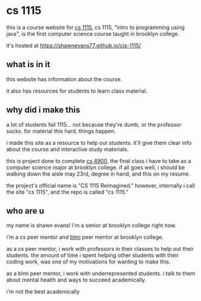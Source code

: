 # cs 1115
this is a course website for [cs 1115.](https://websql.brooklyn.cuny.edu/courses/ShowCourse.do?redirect=/acad/course_info.jsp&dsc=CISC.&crs_num=1115&div=U) cs 1115, "intro to programming using java", is the first computer science course taught in brooklyn college. 

it's hosted at https://shawnevans77.github.io/cis-1115/ 


## what is in it
this website has information about the course.

it also has resources for students to learn class material.


## why did i make this

a lot of students fail 1115... not because they're dumb, or the professor sucks. for material this hard, things happen. 

i made this site as a resource to help out students. it'll give them clear info about the course and interactive study materials.

this is project done to complete [cs 4900](https://www.sci.brooklyn.cuny.edu/4900/), the final class i have to take as a computer science major at brooklyn college. if all goes well, i should be walking down the aisle may 23rd, degree in hand, and this on my resume.

the project's official name is "CS 1115 Reimagined." however, internally i call the site "cs 1115", and the repo is called "cs 1115." 

## who are u
my name is shawn evans! i'm a senior at brooklyn college right now. 

i'm a cs peer mentor and [blmi](https://www.instagram.com/bcblmi/?hl=en) peer mentor at brooklyn college. 

as a cs peer mentor, i work with professors in their classes to help out their students. the amount of time i spent helping other students with their coding work, was one of my motivations for wanting to make this. 

as a blmi peer mentor, i work with underrepresented students. i talk to them about mental health and ways to succeed academically. 

i'm not the best academically 


